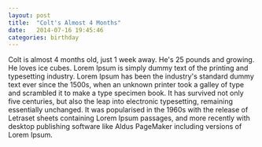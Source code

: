 ```yaml
---
layout: post
title:  "Colt's Almost 4 Months"
date:   2014-07-16 19:45:46
categories: birthday
---
```


Colt is almost 4 months old, just 1 week away. He's 25 pounds and growing. He loves ice cubes. Lorem Ipsum is simply dummy text of the printing and typesetting industry. Lorem Ipsum has been the industry's standard dummy text ever since the 1500s, when an unknown printer took a galley of type and scrambled it to make a type specimen book. It has survived not only five centuries, but also the leap into electronic typesetting, remaining essentially unchanged. It was popularised in the 1960s with the release of Letraset sheets containing Lorem Ipsum passages, and more recently with desktop publishing software like Aldus PageMaker including versions of Lorem Ipsum.